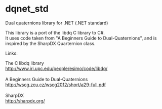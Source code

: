 # dqnet_std
Dual quaternions library for .NET (.NET standard)

This library is a port of the libdq C library to C#.<br>
It uses code taken from "A Beginners Guide to Dual-Quaternions", and is inspired by the SharpDX Quarternion class.

Links:<br>

The C libdq library<br>
http://www.iri.upc.edu/people/esimo/code/libdq/<br><br>
A Beginners Guide to Dual-Quaternions<br>
http://wscg.zcu.cz/wscg2012/short/a29-full.pdf<br><br>
SharpDX<br>
http://sharpdx.org/<br>

